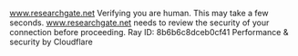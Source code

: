 www.researchgate.net
Verifying you are human. This may take a few seconds.
www.researchgate.net needs to review the security of your connection before proceeding.
Ray ID: 8b6b6c8dceb0cf41
Performance & security by Cloudflare